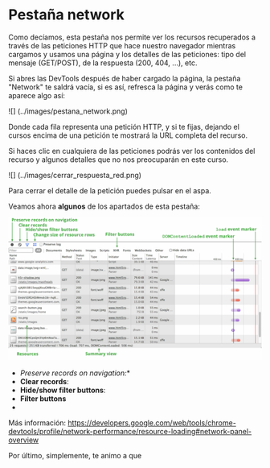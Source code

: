 # Pestaña network

Como decíamos, esta pestaña nos permite ver los recursos recuperados a través de las peticiones HTTP que hace nuestro navegador mientras cargamos y usamos una página y los detalles de las peticiones: tipo del mensaje (GET/POST), de la respuesta (200, 404, ...), etc.

Si abres las DevTools después de haber cargado la página, la pestaña "Network" te saldrá vacía, si es así, refresca la página y verás como te aparece algo así:

![] (../images/pestana_network.png)

Donde cada fila representa una petición HTTP, y si te fijas, dejando el cursos encima de una petición te mostrará la URL completa del recurso.

Si haces clic en cualquiera de las peticiones podrás ver los contenidos del recurso y algunos detalles que no nos preocuparán en este curso.

![] (../images/cerrar_respuesta_red.png)

Para cerrar el detalle de la petición puedes pulsar en el aspa.

Veamos ahora **algunos** de los apartados de esta pestaña:

![](../images/network-panel.png)

* **Preserve records on navigation*:**
* **Clear records**:
* **Hide/show filter buttons**:
* **Filter buttons**
* 

Más información: https://developers.google.com/web/tools/chrome-devtools/profile/network-performance/resource-loading#network-panel-overview


Por último, simplemente, te animo a que 
